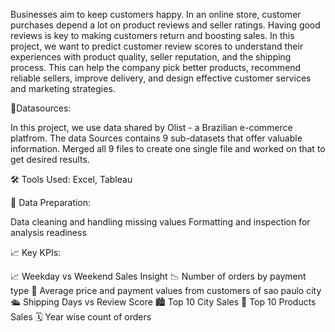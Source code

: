 Businesses aim to keep customers happy. In an online store, customer purchases depend a lot on product reviews and seller ratings. Having good reviews is key to making customers return and boosting sales. In this project, we want to predict customer review scores to understand their experiences with product quality, seller reputation, and the shipping process. This can help the company pick better products, recommend reliable sellers, improve delivery, and design effective customer services and marketing strategies.

📂Datasources:

In this project, we use data shared by Olist - a Brazilian e-commerce platfrom. The  data Sources contains 9 sub-datasets that offer valuable information.
Merged all 9 files to create one single file and worked on that to get desired results.

🛠 Tools Used: Excel, Tableau

🧹 Data Preparation:

Data cleaning and handling missing values
Formatting and inspection for analysis readiness

📈 Key KPIs:

📈 Weekday vs Weekend Sales Insight
📉 Number of orders by payment type 
🌆 Average price and payment values from customers of sao paulo city
🛳 Shipping Days vs Review Score
🏙 Top 10 City Sales
🛒 Top 10 Products Sales
🗓 Year wise count of orders
